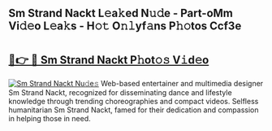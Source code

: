 ## Sm Strand Nackt L𝚎a𝚔ed N𝚞𝚍e - Part-oMm Vi𝚍𝚎o L𝚎a𝚔s - H𝚘𝚝 O𝚗𝚕yf𝚊ns P𝚑𝚘tos Ccf3e

# <h2><a href="http://kf0mtq.oniu.top/?m=Sm+Strand+Nackt">🔗👉 🔴 Sm Strand Nackt P𝚑ot𝚘𝚜 V𝚒d𝚎o</a></h2>

[![Sm Strand Nackt Nu𝚍e𝚜](https://i.imgur.com/0qMVB7G.gif)](http://kf0mtq.oniu.top/?m=Sm+Strand+Nackt)
Web-based entertainer and multimedia designer Sm Strand Nackt, recognized for disseminating dance and lifestyle knowledge through trending choreographies and compact videos. Selfless humanitarian Sm Strand Nackt, famed for their dedication and compassion in helping those in need.  
